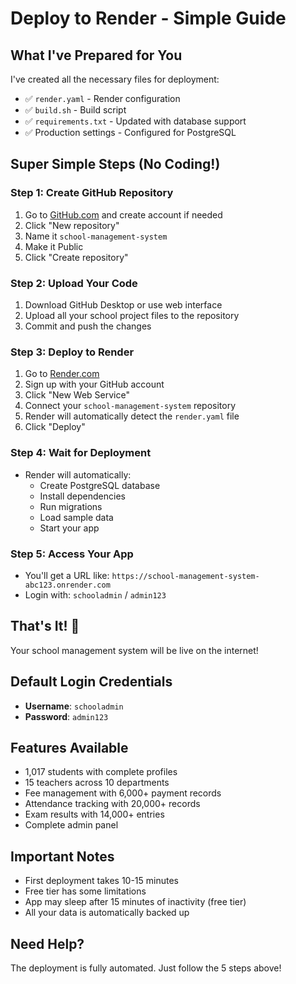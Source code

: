 # Deploy to Render - Simple Guide

## What I've Prepared for You

I've created all the necessary files for deployment:

- ✅ `render.yaml` - Render configuration
- ✅ `build.sh` - Build script
- ✅ `requirements.txt` - Updated with database support
- ✅ Production settings - Configured for PostgreSQL

## Super Simple Steps (No Coding!)

### Step 1: Create GitHub Repository
1. Go to [GitHub.com](https://github.com) and create account if needed
2. Click "New repository"
3. Name it `school-management-system`
4. Make it Public
5. Click "Create repository"

### Step 2: Upload Your Code
1. Download GitHub Desktop or use web interface
2. Upload all your school project files to the repository
3. Commit and push the changes

### Step 3: Deploy to Render
1. Go to [Render.com](https://render.com)
2. Sign up with your GitHub account
3. Click "New Web Service"
4. Connect your `school-management-system` repository
5. Render will automatically detect the `render.yaml` file
6. Click "Deploy"

### Step 4: Wait for Deployment
- Render will automatically:
  - Create PostgreSQL database
  - Install dependencies
  - Run migrations
  - Load sample data
  - Start your app

### Step 5: Access Your App
- You'll get a URL like: `https://school-management-system-abc123.onrender.com`
- Login with: `schooladmin` / `admin123`

## That's It! 🎉

Your school management system will be live on the internet!

## Default Login Credentials
- **Username**: `schooladmin`
- **Password**: `admin123`

## Features Available
- 1,017 students with complete profiles
- 15 teachers across 10 departments
- Fee management with 6,000+ payment records
- Attendance tracking with 20,000+ records
- Exam results with 14,000+ entries
- Complete admin panel

## Important Notes
- First deployment takes 10-15 minutes
- Free tier has some limitations
- App may sleep after 15 minutes of inactivity (free tier)
- All your data is automatically backed up

## Need Help?
The deployment is fully automated. Just follow the 5 steps above! 